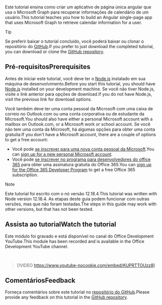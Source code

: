 <!-- markdownlint-disable MD002 MD041 -->

<span data-ttu-id="70266-101">Este tutorial ensina como criar um aplicativo de página única angular que usa o Microsoft Graph para recuperar informações de calendário de um usuário.</span><span class="sxs-lookup"><span data-stu-id="70266-101">This tutorial teaches you how to build an Angular single-page app that uses Microsoft Graph to retrieve calendar information for a user.</span></span>

> [!TIP]
> <span data-ttu-id="70266-102">Se preferir baixar o tutorial concluído, você poderá baixar ou clonar o repositório do [GitHub](https://github.com/microsoftgraph/msgraph-training-angularspa).</span><span class="sxs-lookup"><span data-stu-id="70266-102">If you prefer to just download the completed tutorial, you can download or clone the [GitHub repository](https://github.com/microsoftgraph/msgraph-training-angularspa).</span></span>

## <a name="prerequisites"></a><span data-ttu-id="70266-103">Pré-requisitos</span><span class="sxs-lookup"><span data-stu-id="70266-103">Prerequisites</span></span>

<span data-ttu-id="70266-104">Antes de iniciar este tutorial, você deve ter o [Node.js](https://nodejs.org) instalado em sua máquina de desenvolvimento.</span><span class="sxs-lookup"><span data-stu-id="70266-104">Before you start this tutorial, you should have [Node.js](https://nodejs.org) installed on your development machine.</span></span> <span data-ttu-id="70266-105">Se você não tiver Node.js, visite o link anterior para opções de download.</span><span class="sxs-lookup"><span data-stu-id="70266-105">If you do not have Node.js, visit the previous link for download options.</span></span>

<span data-ttu-id="70266-106">Você também deve ter uma conta pessoal da Microsoft com uma caixa de correio no Outlook.com ou uma conta corporativa ou de estudante da Microsoft.</span><span class="sxs-lookup"><span data-stu-id="70266-106">You should also have either a personal Microsoft account with a mailbox on Outlook.com, or a Microsoft work or school account.</span></span> <span data-ttu-id="70266-107">Se você não tem uma conta da Microsoft, há algumas opções para obter uma conta gratuita:</span><span class="sxs-lookup"><span data-stu-id="70266-107">If you don't have a Microsoft account, there are a couple of options to get a free account:</span></span>

- <span data-ttu-id="70266-108">Você pode [se inscrever para uma nova conta pessoal da Microsoft](https://signup.live.com/signup?wa=wsignin1.0&rpsnv=12&ct=1454618383&rver=6.4.6456.0&wp=MBI_SSL_SHARED&wreply=https://mail.live.com/default.aspx&id=64855&cbcxt=mai&bk=1454618383&uiflavor=web&uaid=b213a65b4fdc484382b6622b3ecaa547&mkt=E-US&lc=1033&lic=1).</span><span class="sxs-lookup"><span data-stu-id="70266-108">You can [sign up for a new personal Microsoft account](https://signup.live.com/signup?wa=wsignin1.0&rpsnv=12&ct=1454618383&rver=6.4.6456.0&wp=MBI_SSL_SHARED&wreply=https://mail.live.com/default.aspx&id=64855&cbcxt=mai&bk=1454618383&uiflavor=web&uaid=b213a65b4fdc484382b6622b3ecaa547&mkt=E-US&lc=1033&lic=1).</span></span>
- <span data-ttu-id="70266-109">Você pode [se inscrever no programa para desenvolvedores do office 365](https://developer.microsoft.com/office/dev-program) para obter uma assinatura gratuita do Office 365.</span><span class="sxs-lookup"><span data-stu-id="70266-109">You can [sign up for the Office 365 Developer Program](https://developer.microsoft.com/office/dev-program) to get a free Office 365 subscription.</span></span>

> [!NOTE]
> <span data-ttu-id="70266-110">Este tutorial foi escrito com o nó versão 12.18.4.</span><span class="sxs-lookup"><span data-stu-id="70266-110">This tutorial was written with Node version 12.18.4.</span></span> <span data-ttu-id="70266-111">As etapas deste guia podem funcionar com outras versões, mas que não foram testadas.</span><span class="sxs-lookup"><span data-stu-id="70266-111">The steps in this guide may work with other versions, but that has not been tested.</span></span>

## <a name="watch-the-tutorial"></a><span data-ttu-id="70266-112">Assista ao tutorial</span><span class="sxs-lookup"><span data-stu-id="70266-112">Watch the tutorial</span></span>

<span data-ttu-id="70266-113">Este módulo foi gravado e está disponível no canal do Office Development YouTube.</span><span class="sxs-lookup"><span data-stu-id="70266-113">This module has been recorded and is available in the Office Development YouTube channel.</span></span>

<!-- markdownlint-disable MD033 MD034 -->
<br/>

> [!VIDEO https://www.youtube-nocookie.com/embed/KUPRTTOUzz8]
<!-- markdownlint-enable MD033 MD034 -->

## <a name="feedback"></a><span data-ttu-id="70266-114">Comentários</span><span class="sxs-lookup"><span data-stu-id="70266-114">Feedback</span></span>

<span data-ttu-id="70266-115">Forneça comentários sobre este tutorial no [repositório do GitHub](https://github.com/microsoftgraph/msgraph-training-angularspa).</span><span class="sxs-lookup"><span data-stu-id="70266-115">Please provide any feedback on this tutorial in the [GitHub repository](https://github.com/microsoftgraph/msgraph-training-angularspa).</span></span>
